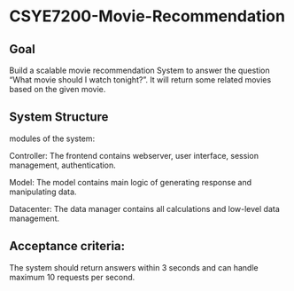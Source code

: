 # CSYE7200-Movie-Recommendation

## Goal
Build a scalable movie recommendation System to answer the question “What movie should I watch tonight?”. It will return some related movies based on the given movie.

## System Structure
modules of the system:

Controller: The frontend contains webserver, user interface, session management, authentication.

Model: The model contains main logic of generating response and manipulating data.

Datacenter: The data manager contains all calculations and low-level data management.

## Acceptance criteria: 
The system should return answers within 3 seconds and can handle maximum 10 requests per second.

